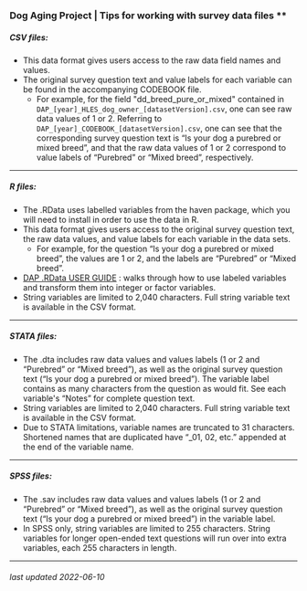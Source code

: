 ### Dog Aging Project | Tips for working with survey data files **

##### CSV files:
* This data format gives users access to the raw data field names and values.  
* The original survey question text and value labels for each variable can be found in the accompanying CODEBOOK file. 
  * For example, for the field "dd_breed_pure_or_mixed" contained in `DAP_[year]_HLES_dog_owner_[datasetVersion].csv`, one can see raw data values of 1 or 2.  Referring to `DAP_[year]_CODEBOOK_[datasetVersion].csv`, one can see that the corresponding survey  question text is “Is your dog a purebred or mixed breed”, and that the raw data values of 1 or 2 correspond to value labels of “Purebred” or “Mixed breed”, respectively.  

*** 

##### R files:
* The .RData uses labelled variables from the haven package, which you will need to install in order to use the data in R. 
* This data format gives users access to the original survey question text, the raw data values, and value labels for each variable in the data sets. 
  * For example, for the question “Is your dog a purebred or mixed breed”, the values are 1 or 2, and the labels are “Purebred” or “Mixed breed”.  
* [DAP .RData USER GUIDE](https://github.com/dogagingproject/survey_instruments/blob/main/TERRA_support_docs/DAP_RData_Readme.pdf) : walks through how to use labeled variables and transform them into integer or factor variables.
* String variables are limited to 2,040 characters. Full string variable text is available in the CSV format. 

***

##### STATA files:
* The .dta includes raw data values and values labels (1 or 2 and “Purebred” or “Mixed breed”), as well as the original survey question text (“Is your dog a purebred or mixed breed”). The variable label contains as many characters from the question as would fit. See each variable's “Notes” for complete question text.
* String variables are limited to 2,040 characters. Full string variable text is available in the CSV format.
* Due to STATA limitations, variable names are truncated to 31 characters.  Shortened names that are duplicated have “_01, 02, etc.” appended at the end of the variable name.

***

##### SPSS files: 
* The .sav includes raw data values and values labels (1 or 2 and “Purebred” or “Mixed breed”), as well as the original survey question text (“Is your dog a purebred or mixed breed”) in the variable label.
* In SPSS only, string variables are limited to 255 characters. String variables for longer open-ended text questions will run over into extra variables, each 255 characters in length. 

*** 

###### *last updated 2022-06-10*